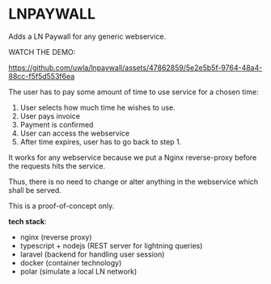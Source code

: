 # LNPAYWALL

Adds a LN Paywall for any generic webservice.

WATCH THE DEMO:

https://github.com/uwla/lnpaywall/assets/47862859/5e2e5b5f-9764-48a4-88cc-f5f5d553f6ea

The user has to pay some amount of time to use service for a chosen time:

1. User selects how much time he wishes to use.
2. User pays invoice
3. Payment is confirmed
4. User can access the webservice
5. After time expires, user has to go back to step 1.

It works for any webservice because we put a Nginx reverse-proxy before the requests hits the service.

Thus, there is no need to change or alter anything in the webservice which shall be served.

This is a proof-of-concept only.

**tech stack**:

- nginx (reverse proxy)
- typescript + nodejs (REST server for lightning queries)
- laravel (backend for handling user session)
- docker (container technology)
- polar (simulate a local LN network)
